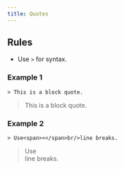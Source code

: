 ```yaml
---
title: Quotes
---
```


## Rules

* Use `>` for syntax.

### Example 1

```
> This is a block quote.
```

> This is a block quote.

### Example 2

```
> Use<span><</span>br/>line breaks.
```

> Use<br/>line breaks.